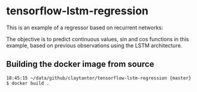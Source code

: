 # tensorflow-lstm-regression

This is an example of a regressor based on recurrent networks:

The objective is to predict continuous values, sin and cos functions in this example, based on previous observations using the LSTM architecture.

## Building the docker image from source

```
18:45:15 ~/data/github/claytantor/tensorflow-lstm-regression {master} $ docker build .
```
